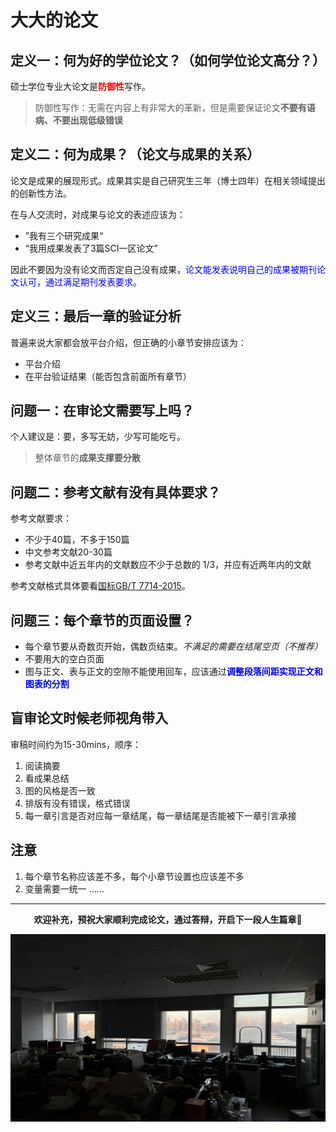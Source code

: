 # 大大的论文 


## 定义一：何为好的学位论文？（如何学位论文高分？）

硕士学位专业大论文是<strong><font color="red">防御性</font></strong>写作。
> 防御性写作：无需在内容上有非常大的革新，但是需要保证论文**不要有语病、不要出现低级错误**

## 定义二：何为成果？（论文与成果的关系）

论文是成果的展现形式。成果其实是自己研究生三年（博士四年）在相关领域提出的创新性方法。

在与人交流时，对成果与论文的表述应该为：
* ”我有三个研究成果“
* “我用成果发表了3篇SCI一区论文”

因此不要因为没有论文而否定自己没有成果，<font color="blue">论文能发表说明自己的成果被期刊论文认可，通过满足期刊发表要求</font>。

## 定义三：最后一章的验证分析
普遍来说大家都会放平台介绍，但正确的小章节安排应该为：
* 平台介绍
* 在平台验证结果（能否包含前面所有章节）

## 问题一：在审论文需要写上吗？
个人建议是：要，多写无妨，少写可能吃亏。

> 整体章节的**成果支撑要分散**

## 问题二：参考文献有没有具体要求？
参考文献要求：
* 不少于40篇，不多于150篇
* 中文参考文献20-30篇
* 参考文献中近五年内的文献数应不少于总数的 1/3，并应有近两年内的文献

参考文献格式具体要看[国标GB/T 7714-2015](https://lib.tsinghua.edu.cn/wj/GBT7714-2015.pdf)。

## 问题三：每个章节的页面设置？
* 每个章节要从奇数页开始，偶数页结束。*不满足的需要在结尾空页（不推荐）*
* 不要用大的空白页面
* 图与正文、表与正文的空隙不能使用回车，应该通过<strong><font color="blue">调整段落间距实现正文和图表的分割</font></strong>

## 盲审论文时候老师视角带入
审稿时间约为15-30mins，顺序：


1. 阅读摘要
2. 看成果总结
3. 图的风格是否一致
4. 排版有没有错误，格式错误
5. 每一章引言是否对应每一章结尾，每一章结尾是否能被下一章引言承接

## 注意
1. 每个章节名称应该差不多，每个小章节设置也应该差不多
2. 变量需要一统一
……
---
<p align="center"><strong>欢迎补充，预祝大家顺利完成论文，通过答辩，开启下一段人生篇章</strong>🎉</p>

<img src="bg.jpeg" alt="Example Image" width="600" height="300">
